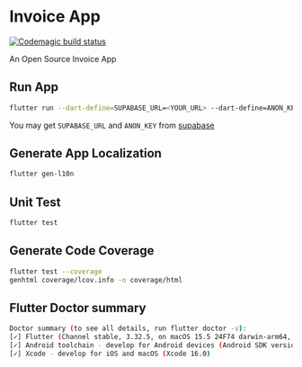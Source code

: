 # Invoice App

[![Codemagic build status](https://api.codemagic.io/apps/6864253ef2b608e1bd8d9e29/6864253ef2b608e1bd8d9e28/status_badge.svg)](https://codemagic.io/app/6864253ef2b608e1bd8d9e29/6864253ef2b608e1bd8d9e28/latest_build)

An Open Source Invoice App

## Run App

```bash
flutter run --dart-define=SUPABASE_URL=<YOUR_URL> --dart-define=ANON_KEY=<YOUR_ANON_KEY>
```

You may get `SUPABASE_URL` and `ANON_KEY` from [supabase](https://supabase.com/)

## Generate App Localization

```bash
flutter gen-l10n
```

## Unit Test

```bash
flutter test
```

## Generate Code Coverage

```bash
flutter test --coverage
genhtml coverage/lcov.info -o coverage/html
```

## Flutter Doctor summary

```bash
Doctor summary (to see all details, run flutter doctor -v):
[✓] Flutter (Channel stable, 3.32.5, on macOS 15.5 24F74 darwin-arm64, locale en-IN)
[✓] Android toolchain - develop for Android devices (Android SDK version 34.0.0)
[✓] Xcode - develop for iOS and macOS (Xcode 16.0)
```
